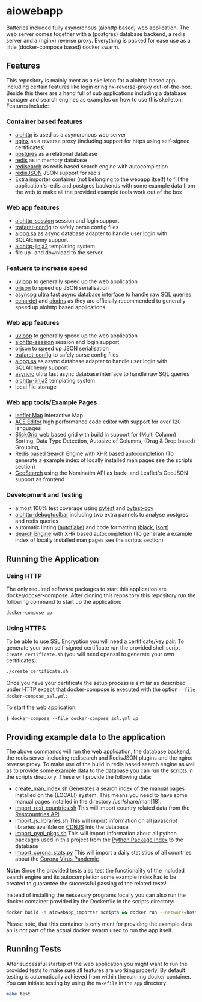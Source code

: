 # aiowebapp

Batteries included fully asyncronous (aiohttp based) web application. The web server comes together with a (postgres) database backend, a redis server and a (nginx) reverse proxy. Everything is packed for ease use as a little (docker-compose based) docker swarm.

## Features

This repository is mainly ment as a skelleton for a aiohttp based app, including certain features like login or nginx-reverse-proxy out-of-the-box. Beside this there are a hand full of sub applications including a database manager and search engines as examples on how to use this skelleton. Features include:

### Container based features
- [aiohttp](https://github.com/aio-libs/aiohttp) is used as a asyncronous web server
- [nginx](http://nginx.org/) as a reverse proxy (including support for https using self-signed certificates)
- [postgres](https://www.postgresql.org/) as a relational database
- [redis](https://redis.io/) as in memory database
- [redisearch](https://github.com/RediSearch/RediSearch) as redis based search engine with autocompletion
- [redisJSON](https://github.com/RedisJSON/RedisJSON) JSON support for redis
- Extra importer container (not belonging to the webapp itself) to fill the application's redis and postgres backends with some example data from the web to make all the provided example tools work out of the box

### Web app features
- [aiohttp-session](https://github.com/aio-libs/aiohttp-session) session and login support
- [trafaret-config](https://github.com/tailhook/trafaret-config) to safely parse config files
- [aiopg.sa](https://github.com/aio-libs/aiopg) as async database adapter to handle user login with SQLAlchemy support
- [aiohttp-jinja2](https://github.com/aio-libs/aiohttp-jinja2) templating system
- file up- and download to the server

### Featuers to increase speed
- [uvloop](https://github.com/MagicStack/uvloop) to generally speed up the web application
- [orjson](https://github.com/ijl/orjson) to speed up JSON serialisation
- [asyncpg](https://github.com/MagicStack/asyncpg) ultra fast async database interface to handle raw SQL queries
- [cchardet](https://github.com/PyYoshi/cChardet) and [aiodns](https://github.com/saghul/aiodns) as they are officially recommended to generally speed up aiohttp based applications

### Web app features
- [uvloop](https://github.com/MagicStack/uvloop) to generally speed up the web application
- [aiohttp-session](https://github.com/aio-libs/aiohttp-session) session and login support
- [orjson](https://github.com/ijl/orjson) to speed up JSON serialisation
- [trafaret-config](https://github.com/tailhook/trafaret-config) to safely parse config files
- [aiopg.sa](https://github.com/aio-libs/aiopg) as async database adapter to handle user login with SQLAlchemy support
- [asyncio](https://github.com/MagicStack/asyncpg) ultra fast async database interface to handle raw SQL queries
- [aiohttp-jinja2](https://github.com/aio-libs/aiohttp-jinja2) templating system
- local file storage

### Web app tools/Example Pages
- [leaflet Map](https://github.com/Leaflet/Leaflet) interactive Map
- [ACE Editor](https://ace.c9.io/) high performance code editor with support for over 120 languages
- [SlickGrid](https://github.com/6pac/SlickGrid) web based grid with build in support for (Multi Column) Sorting, Data Type Detection, Autosize of Columns, (Drag & Drop based) Grouping, ...
- [Redis based Search Engine](https://github.com/RediSearch/RediSearch) with XHR based autocompletion (To generate a example index of locally installed man pages see the scripts section)
- [GeoSearch](https://nominatim.org/release-docs/develop/api/Overview) using the Nominatim API as back- and Leaflet's GeoJSON support as frontend

### Development and Testing
- almost 100% test coverage using [pytest](https://github.com/pytest-dev/pytest) and [pytest-cov](https://github.com/pytest-dev/pytest-cov)
- [aiohttp-debugtoolbar](https://github.com/aio-libs/aiohttp-debugtoolbar) including two extra pannels to analyse postgres and redis queries
- automatic linting ([autoflake](https://github.com/myint/autoflake)) and code formatting ([black](https://github.com/psf/black), [isort](https://github.com/PyCQA/isort))
- [Search Engine](https://github.com/RediSearch/RediSearch) with XHR based autocompletion (To generate a example index of locally installed man pages see the scripts section)

## Running the Application

### Using HTTP

The only required software packages to start this application are docker/docker-compose. After cloning this repository  this repository run the following command to start up the application:

```bash
docker-compose up
```

### Using HTTPS

To be able to use SSL Encryption you will need a certificate/key pair. To generate your own self-signed certificate run the provided shell script ```create_certificate.sh``` (you will need openssl to generate your own certificates):

```bash
./create_certificate.sh
```

Once you have your certificate the setup process is similar as described under HTTP except that docker-compose is executed with the option ```--file docker-compose_ssl.yml```:

To start the web application:

```
$ docker-compose --file docker-compose_ssl.yml up
```

## Providing example data to the application

The above commands will run the web application, the database backend, the redis server including redisearch and RedisJSON plugins and the nginx reverse proxy. To make use of the build in redis based search engine as well as to provide some example data to the database you can run the scripts in the scripts directory. These will provide the following data:

- [create_man_index.sh](./scripts/create_man_index.sh) Generates a search index of the manual pages installed on the (LOCAL!) system. This means you need to have some manual pages installed in the directory /usr/share/man[18].
- [import_rest_countries.sh](./scripts/import_rest_countries.sh) This will import country related data from the [Restcountries API](https://restcountries.eu/rest/v2/all)
- [import_js_libraries.sh](./scripts/import_js_libraries.sh) This will import information on all javascript libraries availible on [CDNJS](https://api.cdnjs.com/libraries/) into the database
- [import_pypi_pkgs.sh](./scripts/import_pypi_pkgs.sh) This will import information about all python packages used in this project from the [Python Package Index](https://pypi.org/pypi/) to the database
- [import_corona_stats.py](./scripts/import_corona_stats.py) This will import a daily statistics of all countries about the [Corona Virus Pandemic](https://pomber.github.io/covid19/timeseries.json)

**Note:** Since the provided tests also test the functionality of the included search engine and its autocompletion some example index has to be created to guarantee the successful passing of the related tests!

Instead of installing the nessesary programs locally you can also run the docker container provided by the Dockerfile in the scripts directory:

```bash
docker build -t aiowebapp_importer scripts && docker run --network=host aiowebapp_importer
```

Please note, that this container is only ment for providing the example data an is not part of the actual docker swarm used to run the app itself.

## Running Tests

After successful startup of the web application you might want to run the provided tests to make sure all features are working properly. By default testing is automatically achieved from within the running docker container. You can initiate testing by using the ```Makefile``` in the ```app``` directory:

```bash
make test
```

